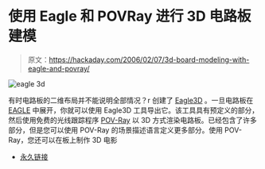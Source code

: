 # 使用 Eagle 和 POVRay 进行 3D 电路板建模

> 原文：<https://hackaday.com/2006/02/07/3d-board-modeling-with-eagle-and-povray/>

![eagle 3d](img/006dd67a622a723fd08370d483d6f65d.png)

有时电路板的二维布局并不能说明全部情况？r 创建了 [Eagle3D](http://www.matwei.de/doku.php?id=en:eagle3d:eagle3d) 。一旦电路板在 [EAGLE](http://www.cadsoft.de/) 中展开，你就可以使用 Eagle3D 工具导出它。该工具具有预定义的部分，然后使用免费的光线跟踪程序 [POV-Ray](http://www.povray.org/) 以 3D 方式渲染电路板。已经包含了许多部分，但是您可以使用 POV-Ray 的场景描述语言定义更多部分。使用 POV-Ray，您还可以在板上制作 3D 电影

*   [永久链接](http://www.matwei.de/doku.php?id=en:eagle3d:eagle3d)